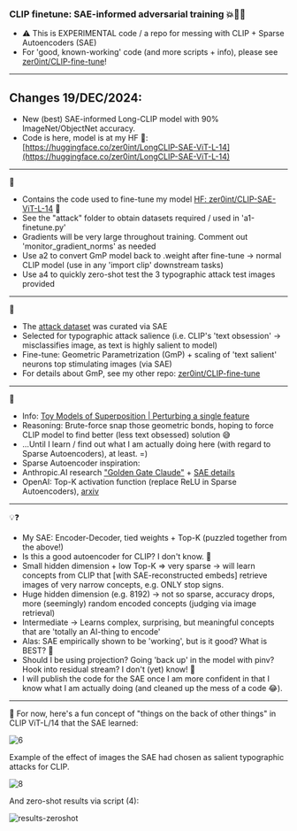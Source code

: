### CLIP finetune: SAE-informed adversarial training 💥🤖💫

- ⚠️ This is EXPERIMENTAL code / a repo for messing with CLIP + Sparse Autoencoders (SAE)
- For 'good, known-working' code (and more scripts + info), please see [zer0int/CLIP-fine-tune](https://github.com/zer0int/CLIP-fine-tune)!
-----
## Changes 19/DEC/2024:
- New (best) SAE-informed Long-CLIP model with 90% ImageNet/ObjectNet accuracy.
- Code is here, model is at my HF 🤗: [https://huggingface.co/zer0int/LongCLIP-SAE-ViT-L-14](https://huggingface.co/zer0int/LongCLIP-SAE-ViT-L-14)
-----
🔨
- Contains the code used to fine-tune my model [HF: zer0int/CLIP-SAE-ViT-L-14](https://huggingface.co/zer0int/CLIP-SAE-ViT-L-14) 🤗
- See the "attack" folder to obtain datasets required / used in 'a1-finetune.py'
- Gradients will be very large throughout training. Comment out 'monitor_gradient_norms' as needed
- Use a2 to convert GmP model back to .weight after fine-tune -> normal CLIP model (use in any 'import clip' downstream tasks)
- Use a4 to quickly zero-shot test the 3 typographic attack test images provided
-----
🔎
- The [attack dataset](https://huggingface.co/datasets/zer0int/CLIP-adversarial-typographic-attack_text-image) was curated via SAE
- Selected for typographic attack salience (i.e. CLIP's 'text obsession' -> misclassifies image, as text is highly salient to model)
- Fine-tune: Geometric Parametrization (GmP) + scaling of 'text salient' neurons top stimulating images (via SAE)
- For details about GmP, see my other repo: [zer0int/CLIP-fine-tune](https://github.com/zer0int/CLIP-fine-tune)
-----
🔬
- Info: [Toy Models of Superposition | Perturbing a single feature](https://transformer-circuits.pub/2022/toy_model/index.html#geometry-perturb)
- Reasoning: Brute-force snap those geometric bonds, hoping to force CLIP model to find better (less text obsessed) solution 😅
- ...Until I learn / find out what I am actually doing here (with regard to Sparse Autoencoders), at least. =)
- Sparse Autoencoder inspiration:
- Anthropic.AI research ["Golden Gate Claude"](https://transformer-circuits.pub/2024/scaling-monosemanticity/) + [SAE details](https://transformer-circuits.pub/2024/april-update/index.html#training-saes)
- OpenAI: Top-K activation function (replace ReLU in Sparse Autoencoders), [arxiv](https://arxiv.org/abs/2406.04093v1)
-----
💡❓
- My SAE: Encoder-Decoder, tied weights + Top-K (puzzled together from the above!)
- Is this a good autoencoder for CLIP? I don't know. 🤔
- Small hidden dimension + low Top-K => very sparse -> will learn concepts from CLIP that [with SAE-reconstructed embeds] retrieve images of very narrow concepts, e.g. ONLY stop signs.
- Huge hidden dimension (e.g. 8192) -> not so sparse, accuracy drops, more (seemingly) random encoded concepts (judging via image retrieval)
- Intermediate -> Learns complex, surprising, but meaningful concepts that are 'totally an AI-thing to encode'
- Alas: SAE empirically shown to be 'working', but is it good? What is BEST? 🤔
- Should I be using projection? Going 'back up' in the model with pinv? Hook into residual stream? I don't (yet) know! 🤷
- I will publish the code for the SAE once I am more confident in that I know what I am actually doing (and cleaned up the mess of a code 😂).
-----
🤪
For now, here's a fun concept of "things on the back of other things" in CLIP ViT-L/14 that the SAE learned:

![6](https://github.com/user-attachments/assets/2a4521b8-3a18-4c56-b68e-2e09d9280697)

Example of the effect of images the SAE had chosen as salient typographic attacks for CLIP.

![8](https://github.com/user-attachments/assets/ec3205e2-1420-4baa-a3a2-1e3100776865)

And zero-shot results via script (4):

![results-zeroshot](https://github.com/user-attachments/assets/ed3a6c24-3c49-4d27-969b-7802fe17e35f)
